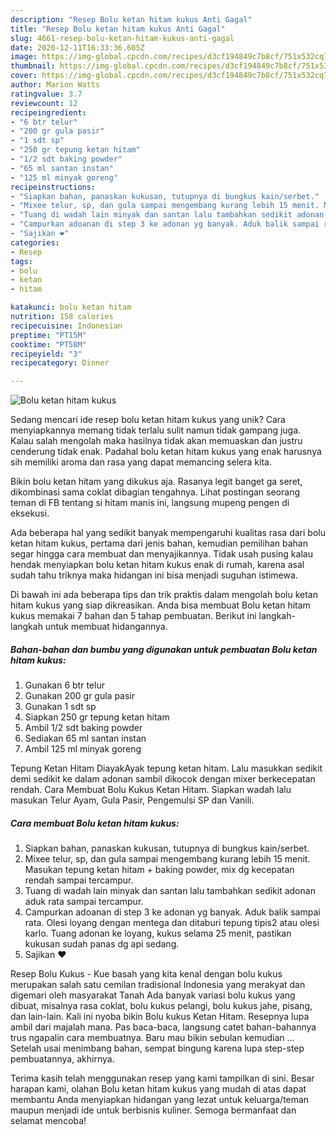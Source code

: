 ```yaml
---
description: "Resep Bolu ketan hitam kukus Anti Gagal"
title: "Resep Bolu ketan hitam kukus Anti Gagal"
slug: 4661-resep-bolu-ketan-hitam-kukus-anti-gagal
date: 2020-12-11T16:33:36.605Z
image: https://img-global.cpcdn.com/recipes/d3cf194849c7b8cf/751x532cq70/bolu-ketan-hitam-kukus-foto-resep-utama.jpg
thumbnail: https://img-global.cpcdn.com/recipes/d3cf194849c7b8cf/751x532cq70/bolu-ketan-hitam-kukus-foto-resep-utama.jpg
cover: https://img-global.cpcdn.com/recipes/d3cf194849c7b8cf/751x532cq70/bolu-ketan-hitam-kukus-foto-resep-utama.jpg
author: Marion Watts
ratingvalue: 3.7
reviewcount: 12
recipeingredient:
- "6 btr telur"
- "200 gr gula pasir"
- "1 sdt sp"
- "250 gr tepung ketan hitam"
- "1/2 sdt baking powder"
- "65 ml santan instan"
- "125 ml minyak goreng"
recipeinstructions:
- "Siapkan bahan, panaskan kukusan, tutupnya di bungkus kain/serbet."
- "Mixee telur, sp, dan gula sampai mengembang kurang lebih 15 menit. Masukan tepung ketan hitam + baking powder, mix dg kecepatan rendah sampai tercampur."
- "Tuang di wadah lain minyak dan santan lalu tambahkan sedikit adonan aduk rata sampai tercampur."
- "Campurkan adoanan di step 3 ke adonan yg banyak. Aduk balik sampai rata. Olesi loyang dengan mentega dan ditaburi tepung tipis2 atau olesi karlo. Tuang adonan ke loyang, kukus selama 25 menit, pastikan kukusan sudah panas dg api sedang."
- "Sajikan ❤️"
categories:
- Resep
tags:
- bolu
- ketan
- hitam

katakunci: bolu ketan hitam 
nutrition: 158 calories
recipecuisine: Indonesian
preptime: "PT15M"
cooktime: "PT58M"
recipeyield: "3"
recipecategory: Dinner

---
```



![Bolu ketan hitam kukus](https://img-global.cpcdn.com/recipes/d3cf194849c7b8cf/751x532cq70/bolu-ketan-hitam-kukus-foto-resep-utama.jpg)

Sedang mencari ide resep bolu ketan hitam kukus yang unik? Cara menyiapkannya memang tidak terlalu sulit namun tidak gampang juga. Kalau salah mengolah maka hasilnya tidak akan memuaskan dan justru cenderung tidak enak. Padahal bolu ketan hitam kukus yang enak harusnya sih memiliki aroma dan rasa yang dapat memancing selera kita.

Bikin bolu ketan hitam yang dikukus aja. Rasanya legit banget ga seret, dikombinasi sama coklat dibagian tengahnya. Lihat postingan seorang teman di FB tentang si hitam manis ini, langsung mupeng pengen di eksekusi.

Ada beberapa hal yang sedikit banyak mempengaruhi kualitas rasa dari bolu ketan hitam kukus, pertama dari jenis bahan, kemudian pemilihan bahan segar hingga cara membuat dan menyajikannya. Tidak usah pusing kalau hendak menyiapkan bolu ketan hitam kukus enak di rumah, karena asal sudah tahu triknya maka hidangan ini bisa menjadi suguhan istimewa.


Di bawah ini ada beberapa tips dan trik praktis dalam mengolah bolu ketan hitam kukus yang siap dikreasikan. Anda bisa membuat Bolu ketan hitam kukus memakai 7 bahan dan 5 tahap pembuatan. Berikut ini langkah-langkah untuk membuat hidangannya.

<!--inarticleads1-->

##### Bahan-bahan dan bumbu yang digunakan untuk pembuatan Bolu ketan hitam kukus:

1. Gunakan 6 btr telur
1. Gunakan 200 gr gula pasir
1. Gunakan 1 sdt sp
1. Siapkan 250 gr tepung ketan hitam
1. Ambil 1/2 sdt baking powder
1. Sediakan 65 ml santan instan
1. Ambil 125 ml minyak goreng


Tepung Ketan Hitam DiayakAyak tepung ketan hitam. Lalu masukkan sedikit demi sedikit ke dalam adonan sambil dikocok dengan mixer berkecepatan rendah. Cara Membuat Bolu Kukus Ketan Hitam. Siapkan wadah lalu masukan Telur Ayam, Gula Pasir, Pengemulsi SP dan Vanili. 

<!--inarticleads2-->

##### Cara membuat Bolu ketan hitam kukus:

1. Siapkan bahan, panaskan kukusan, tutupnya di bungkus kain/serbet.
1. Mixee telur, sp, dan gula sampai mengembang kurang lebih 15 menit. Masukan tepung ketan hitam + baking powder, mix dg kecepatan rendah sampai tercampur.
1. Tuang di wadah lain minyak dan santan lalu tambahkan sedikit adonan aduk rata sampai tercampur.
1. Campurkan adoanan di step 3 ke adonan yg banyak. Aduk balik sampai rata. Olesi loyang dengan mentega dan ditaburi tepung tipis2 atau olesi karlo. Tuang adonan ke loyang, kukus selama 25 menit, pastikan kukusan sudah panas dg api sedang.
1. Sajikan ❤️


Resep Bolu Kukus - Kue basah yang kita kenal dengan bolu kukus merupakan salah satu cemilan tradisional Indonesia yang merakyat dan digemari oleh masyarakat Tanah Ada banyak variasi bolu kukus yang dibuat, misalnya rasa coklat, bolu kukus pelangi, bolu kukus jahe, pisang, dan lain-lain. Kali ini nyoba bikin Bolu kukus Ketan Hitam. Resepnya lupa ambil dari majalah mana. Pas baca-baca, langsung catet bahan-bahannya trus ngapalin cara membuatnya. Baru mau bikin sebulan kemudian … Setelah usai menimbang bahan, sempat bingung karena lupa step-step pembuatannya, akhirnya. 

Terima kasih telah menggunakan resep yang kami tampilkan di sini. Besar harapan kami, olahan Bolu ketan hitam kukus yang mudah di atas dapat membantu Anda menyiapkan hidangan yang lezat untuk keluarga/teman maupun menjadi ide untuk berbisnis kuliner. Semoga bermanfaat dan selamat mencoba!
